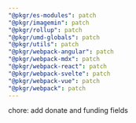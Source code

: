 ```yaml
---
"@pkgr/es-modules": patch
"@pkgr/imagemin": patch
"@pkgr/rollup": patch
"@pkgr/umd-globals": patch
"@pkgr/utils": patch
"@pkgr/webpack-angular": patch
"@pkgr/webpack-mdx": patch
"@pkgr/webpack-react": patch
"@pkgr/webpack-svelte": patch
"@pkgr/webpack-vue": patch
"@pkgr/webpack": patch
---
```


chore: add donate and funding fields

